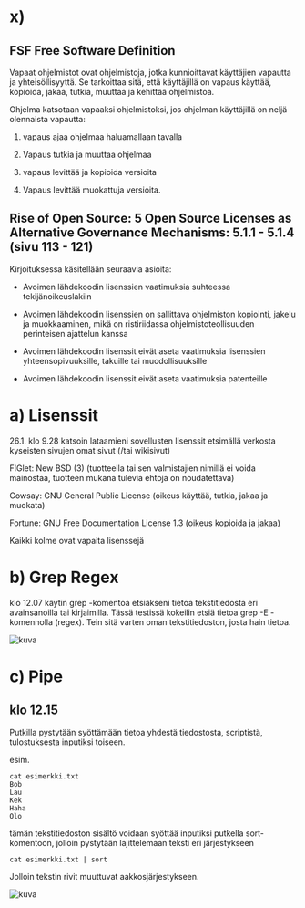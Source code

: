
# x)

## FSF Free Software Definition

Vapaat ohjelmistot ovat ohjelmistoja, jotka kunnioittavat käyttäjien vapautta ja yhteisöllisyyttä. Se tarkoittaa sitä, että käyttäjillä on vapaus käyttää, kopioida, jakaa, tutkia, muuttaa ja kehittää ohjelmistoa.
    
Ohjelma katsotaan vapaaksi ohjelmistoksi, jos ohjelman käyttäjillä on neljä olennaista vapautta: 
    
1. vapaus ajaa ohjelmaa haluamallaan tavalla
    
2. Vapaus tutkia ja muuttaa ohjelmaa
    
3. vapaus levittää ja kopioida versioita 
    
4. Vapaus levittää muokattuja versioita.

## Rise of Open Source: 5 Open Source Licenses as Alternative Governance Mechanisms: 5.1.1 - 5.1.4 (sivu 113 - 121)

Kirjoituksessa käsitellään seuraavia asioita:

- Avoimen lähdekoodin lisenssien vaatimuksia suhteessa tekijänoikeuslakiin
    
- Avoimen lähdekoodin lisenssien on sallittava ohjelmiston kopiointi, jakelu ja muokkaaminen, mikä on ristiriidassa ohjelmistoteollisuuden perinteisen ajattelun kanssa
    
- Avoimen lähdekoodin lisenssit eivät aseta vaatimuksia lisenssien yhteensopivuuksille, takuille tai muodollisuuksille
    
- Avoimen lähdekoodin lisenssit eivät aseta vaatimuksia patenteille
    


# a) Lisenssit

26.1. klo 9.28 katsoin lataamieni sovellusten lisenssit etsimällä verkosta kyseisten sivujen omat sivut (/tai wikisivut)

FIGlet: New BSD (3) (tuotteella tai sen valmistajien nimillä ei voida mainostaa, tuotteen mukana tulevia ehtoja on noudatettava)

Cowsay: GNU General Public License (oikeus käyttää, tutkia, jakaa ja muokata)

Fortune:  GNU Free Documentation License 1.3 (oikeus kopioida ja jakaa)

Kaikki kolme ovat vapaita lisenssejä

# b) Grep Regex

klo 12.07 käytin grep -komentoa etsiäkseni tietoa tekstitiedosta eri avainsanoilla tai kirjaimilla. Tässä testissä kokeilin etsiä tietoa grep -E -komennolla (regex). Tein sitä varten oman tekstitiedoston, josta hain tietoa.

![kuva](https://user-images.githubusercontent.com/105205141/214809667-b4520b4c-358a-43e2-b34c-8df9842b5ff2.png)

# c) Pipe

## klo 12.15

Putkilla pystytään syöttämään tietoa yhdestä tiedostosta, scriptistä, tulostuksesta inputiksi toiseen. 

esim. 

    cat esimerkki.txt
    Bob
    Lau
    Kek
    Haha
    Olo
    
tämän tekstitiedoston sisältö voidaan syöttää inputiksi putkella sort-komentoon, jolloin pystytään lajittelemaan teksti eri järjestykseen

    cat esimerkki.txt | sort
    
Jolloin tekstin rivit muuttuvat aakkosjärjestykseen.

![kuva](https://user-images.githubusercontent.com/105205141/214811415-b1d00505-dac3-40e6-a49f-20247b2d2eda.png)

